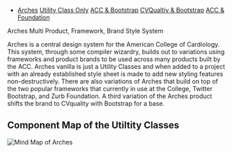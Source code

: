 <div class='home_nav'><ul class="ul_none flex bg_primary block flex m-t_3 p_4 ul_none w_100">
    <li class="flex_auto p_1">
        <a href="#" id="home_nav" class="bg_primary c_white br_white-1 br_solid br_1 h:bg_primary-n2 br_radius p-x_4 p-y_3">Arches</a>
        <a href="uconly_acc/" id="noframework_nav" class="bg_primary c_white br_white-1 br_solid br_1 h:bg_primary-n2 br_radius p-x_4 p-y_3">Utility Class Only</a>
        <a href="boot_acc/" id="accboot_nav" class="bg_primary c_white br_white-1 br_solid br_1 h:bg_primary-n2 br_radius p-x_4 p-y_3">ACC &amp; Bootstrap</a>
        <a href="boot_cvquality/" id="cvqualityboot_nav" class="bg_primary c_white br_white-1 br_solid br_1 h:bg_primary-n2 br_radius p-x_4 p-y_3">CVQualtiy &amp; Bootstrap</a>
        <a href="zurb_acc/" id="accfoundation_nav" class="bg_primary c_white br_white-1 br_solid br_1 h:bg_primary-n2 br_radius p-x_4 p-y_3">ACC & Foundation</a>
    </li>
</ul>
<div class="br_1 br_round br_solid br_white-7 p_5 relative shadow_3 m-x_3">
	<div class="absolute t_0 r_0 l_0 b_0 opacity_7 z_0 br_round bg_center bg_cover" style="background-image:url('./img/triangletexture/rainbowtriangles.PNG')"></div>
		<div class="c_black font_11:lg font_6 font_8:md font_ui lh_1 m-y_4">Arches
			<span class="block font_1 m-y_2 font_bold opacity_7">Multi Product, Framework, Brand Style System</span>
		</div>
	<p class="c_black m-y_3 max-w_5 lh_3">Arches is a central design system for the American College of Cardiology. This system, through some compiler wizardry, builds out to variations using frameworks and product brands to be used across many products built by the ACC.  Arches vanilla is just a Utility Classes and when added to a project with an already established style sheet is made to add new styling features non-destructively. There are also variations of Arches that build on top of the two popular frameworks that currently in use at the College, Twitter Bootstrap, and Zurb Foundation.  A third variation of the Arches product shifts the brand to CVquality with Bootstrap for a base.</p>
</div>
<div class="p_5">

## Component Map of the Utiltity Classes

![Mind Map of Arches](arches-mindmap.png)

</div>




</div>

